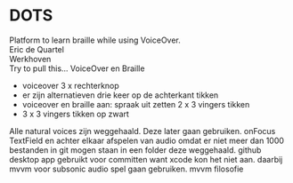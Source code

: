 # DOTS
Platform to learn braille while using VoiceOver.  
Eric de Quartel  
Werkhoven  
Try to pull this...
VoiceOver en Braille
- voiceover 3 x rechterknop
- er zijn alternatieven drie keer op de achterkant tikken
- voiceover en braille aan: spraak uit zetten 2 x 3 vingers tikken
- 3 x 3 vingers tikken op zwart

Alle natural voices zijn weggehaald. Deze later gaan gebruiken.
onFocus TextField
en achter elkaar afspelen van audio
omdat er niet meer dan 1000 bestanden in git mogen staan in een folder deze weggehaald.
github desktop app gebruikt voor committen want xcode kon het niet aan.
daarbij mvvm voor subsonic audio spel gaan gebruiken. mvvm filosofie
